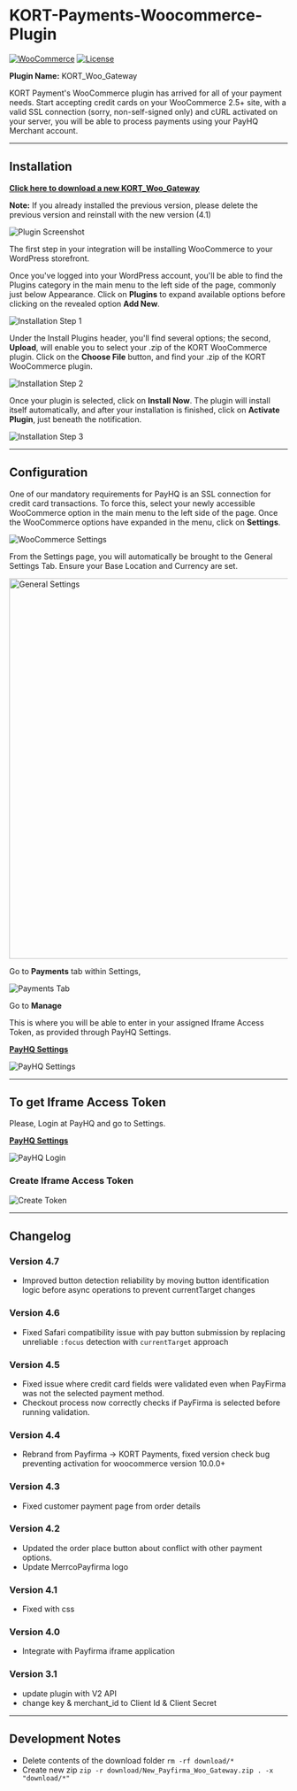 # KORT-Payments-Woocommerce-Plugin

[![WooCommerce](https://img.shields.io/badge/WooCommerce-2.0%2B-blue.svg)](https://woocommerce.com/)
[![License](https://img.shields.io/badge/License-GPL%20v2-green.svg)](https://www.gnu.org/licenses/gpl-2.0.html)

**Plugin Name:** KORT_Woo_Gateway

KORT Payment's WooCommerce plugin has arrived for all of your payment needs. Start accepting credit cards on your WooCommerce 2.5+ site, with a valid SSL connection (sorry, non-self-signed only) and cURL activated on your server, you will be able to process payments using your PayHQ Merchant account.

---

## Installation

**[Click here to download a new KORT_Woo_Gateway](https://github.com/Payfirma/New_Payfirma_Woo_Gateway/blob/master/download/New_Payfirma_Woo_Gateway.zip)**

**Note:** If you already installed the previous version, please delete the previous version and reinstall with the new version (4.1)

![Plugin Screenshot](https://user-images.githubusercontent.com/67436452/153306571-5a356d01-5a67-4789-b195-eacb08c3f0b1.png)

The first step in your integration will be installing WooCommerce to your WordPress storefront.

Once you've logged into your WordPress account, you'll be able to find the Plugins category in the main menu to the left side of the page, commonly just below Appearance. Click on **Plugins** to expand available options before clicking on the revealed option **Add New**.

![Installation Step 1](https://user-images.githubusercontent.com/67436452/113324599-282db580-92cc-11eb-8ddd-f895eda8fe55.png)

Under the Install Plugins header, you'll find several options; the second, **Upload**, will enable you to select your .zip of the KORT WooCommerce plugin. Click on the **Choose File** button, and find your .zip of the KORT WooCommerce plugin.

![Installation Step 2](https://user-images.githubusercontent.com/67436452/113324873-7a6ed680-92cc-11eb-99a4-0ede994c18c2.png)

Once your plugin is selected, click on **Install Now**. The plugin will install itself automatically, and after your installation is finished, click on **Activate Plugin**, just beneath the notification.

![Installation Step 3](https://user-images.githubusercontent.com/67436452/113324927-8d81a680-92cc-11eb-8a3c-26c99740f3c1.png)

---

## Configuration

One of our mandatory requirements for PayHQ is an SSL connection for credit card transactions. To force this, select your newly accessible WooCommerce option in the main menu to the left side of the page. Once the WooCommerce options have expanded in the menu, click on **Settings**.

![WooCommerce Settings](https://user-images.githubusercontent.com/67436452/113325053-bb66eb00-92cc-11eb-83e5-6355fb225484.png)

From the Settings page, you will automatically be brought to the General Settings Tab. Ensure your Base Location and Currency are set.

<img width="688" alt="General Settings" src="https://user-images.githubusercontent.com/67436452/113325332-231d3600-92cd-11eb-8ff9-4149c5204af8.png">

Go to **Payments** tab within Settings,

![Payments Tab](https://user-images.githubusercontent.com/67436452/113325663-958e1600-92cd-11eb-937d-925813e497ec.png)

Go to **Manage**

This is where you will be able to enter in your assigned Iframe Access Token, as provided through PayHQ Settings.

**[PayHQ Settings](https://hq.payfirma.com/#/settings/hpp)**

![PayHQ Settings](https://user-images.githubusercontent.com/67436452/153472764-1a6b8760-e63e-434b-ad2b-7437050e4f12.png)

---

## To get Iframe Access Token

Please, Login at PayHQ and go to Settings.

**[PayHQ Settings](https://hq.payfirma.com/#/settings/hpp)**

![PayHQ Login](https://user-images.githubusercontent.com/67436452/153307893-f063df7d-8459-42fd-876c-eb364c9fc489.png)

### Create Iframe Access Token

![Create Token](https://user-images.githubusercontent.com/67436452/153307684-87572649-d819-43fa-acab-19f53b6fb226.png)

---

## Changelog
### Version 4.7
- Improved button detection reliability by moving button identification logic before async operations to prevent currentTarget changes

### Version 4.6
- Fixed Safari compatibility issue with pay button submission by replacing unreliable `:focus` detection with `currentTarget` approach

### Version 4.5
- Fixed issue where credit card fields were validated even when PayFirma was not the selected payment method.
- Checkout process now correctly checks if PayFirma is selected before running validation.

### Version 4.4
- Rebrand from Payfirma → KORT Payments, fixed version check bug preventing activation for woocommerce version 10.0.0+

### Version 4.3
- Fixed customer payment page from order details

### Version 4.2
- Updated the order place button about conflict with other payment options.
- Update MerrcoPayfirma logo

### Version 4.1
- Fixed with css

### Version 4.0
- Integrate with Payfirma iframe application

### Version 3.1
- update plugin with V2 API
- change key & merchant_id to Client Id & Client Secret

---

## Development Notes
- Delete contents of the download folder `rm -rf download/*`
- Create new zip `zip -r download/New_Payfirma_Woo_Gateway.zip . -x "download/*"`

